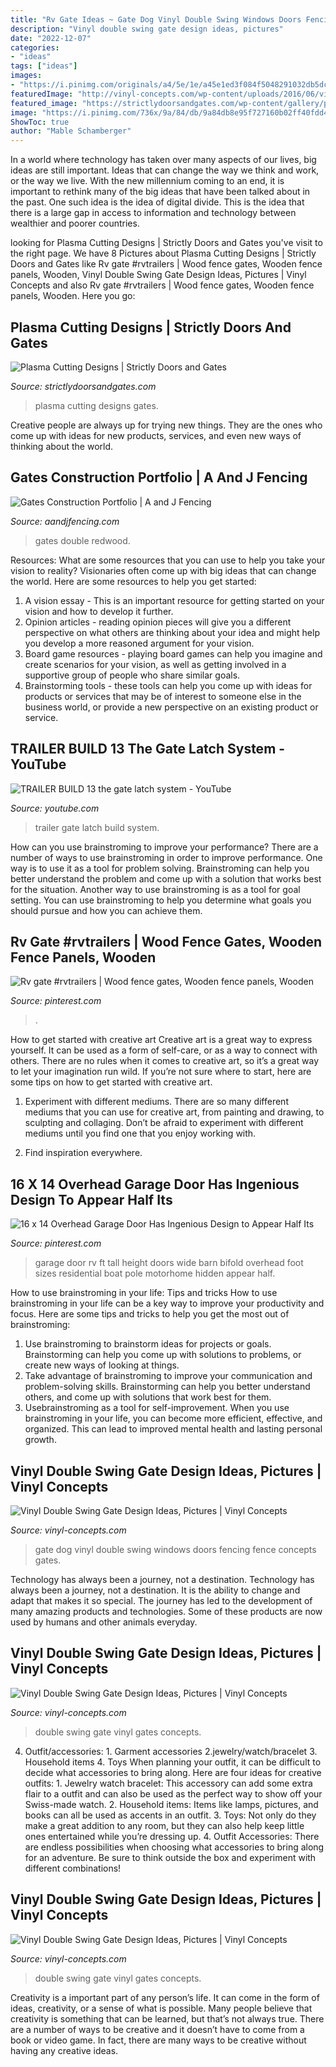 ```yaml
---
title: "Rv Gate Ideas ~ Gate Dog Vinyl Double Swing Windows Doors Fencing Fence Concepts Gates"
description: "Vinyl double swing gate design ideas, pictures"
date: "2022-12-07"
categories:
- "ideas"
tags: ["ideas"]
images:
- "https://i.pinimg.com/originals/a4/5e/1e/a45e1ed3f084f5048291032db5dcbd18.png"
featuredImage: "http://vinyl-concepts.com/wp-content/uploads/2016/06/vinyl-dog-fence-gate-02.jpg"
featured_image: "https://strictlydoorsandgates.com/wp-content/gallery/plasma-cutting-designs/plasma-cutting-11.jpg"
image: "https://i.pinimg.com/736x/9a/84/db/9a84db8e95f727160b02ff40fdd41fd3.jpg"
ShowToc: true
author: "Mable Schamberger"
---
```



In a world where technology has taken over many aspects of our lives, big ideas are still important. Ideas that can change the way we think and work, or the way we live. With the new millennium coming to an end, it is important to rethink many of the big ideas that have been talked about in the past. One such idea is the idea of digital divide. This is the idea that there is a large gap in access to information and technology between wealthier and poorer countries.

	

		
looking for Plasma Cutting Designs | Strictly Doors and Gates you've visit to the right page. We have 8 Pictures about Plasma Cutting Designs | Strictly Doors and Gates like Rv gate #rvtrailers | Wood fence gates, Wooden fence panels, Wooden, Vinyl Double Swing Gate Design Ideas, Pictures | Vinyl Concepts and also Rv gate #rvtrailers | Wood fence gates, Wooden fence panels, Wooden. Here you go:
		
    
## Plasma Cutting Designs | Strictly Doors And Gates

<img loading=lazy src="https://strictlydoorsandgates.com/wp-content/gallery/plasma-cutting-designs/plasma-cutting-11.jpg" onerror="this.onerror=null;this.src='https://tse1.mm.bing.net/th?id=OIP.hfoKondgKOK6QRFIztpixQHaFj&amp;pid=15.1';" alt="Plasma Cutting Designs | Strictly Doors and Gates">

_Source: strictlydoorsandgates.com_

>plasma cutting designs gates. 

	

Creative people are always up for trying new things. They are the ones who come up with ideas for new products, services, and even new ways of thinking about the world.

    
## Gates Construction Portfolio | A And J Fencing

<img loading=lazy src="https://www.aandjfencing.com/wp-content/uploads/2015/12/DoubleGates01a.jpg" onerror="this.onerror=null;this.src='https://tse3.mm.bing.net/th?id=OIP.PS6g4ltKkyUXs4u-B-_RJQHaFX&amp;pid=15.1';" alt="Gates Construction Portfolio | A and J Fencing">

_Source: aandjfencing.com_

>gates double redwood. 

	

Resources: What are some resources that you can use to help you take your vision to reality?
Visionaries often come up with big ideas that can change the world. Here are some resources to help you get started: 
1. A vision essay - This is an important resource for getting started on your vision and how to develop it further. 
2. Opinion articles - reading opinion pieces will give you a different perspective on what others are thinking about your idea and might help you develop a more reasoned argument for your vision. 
3. Board game resources - playing board games can help you imagine and create scenarios for your vision, as well as getting involved in a supportive group of people who share similar goals. 
4. Brainstorming tools - these tools can help you come up with ideas for products or services that may be of interest to someone else in the business world, or provide a new perspective on an existing product or service.

    
## TRAILER BUILD 13 The Gate Latch System - YouTube

<img loading=lazy src="https://i.ytimg.com/vi/etpoZa1bdos/maxresdefault.jpg" onerror="this.onerror=null;this.src='https://tse3.mm.bing.net/th?id=OIP.69icPhcZgKoUc0dETu2HfgHaEK&amp;pid=15.1';" alt="TRAILER BUILD 13 the gate latch system - YouTube">

_Source: youtube.com_

>trailer gate latch build system. 

	

How can you use brainstroming to improve your performance?
There are a number of ways to use brainstroming in order to improve performance. One way is to use it as a tool for problem solving. Brainstroming can help you better understand the problem and come up with a solution that works best for the situation. Another way to use brainstroming is as a tool for goal setting. You can use brainstroming to help you determine what goals you should pursue and how you can achieve them.

    
## Rv Gate #rvtrailers | Wood Fence Gates, Wooden Fence Panels, Wooden

<img loading=lazy src="https://i.pinimg.com/736x/9a/84/db/9a84db8e95f727160b02ff40fdd41fd3.jpg" onerror="this.onerror=null;this.src='https://tse2.mm.bing.net/th?id=OIP.m-581rVKz7Z88KnysB_DTAHaFi&amp;pid=15.1';" alt="Rv gate #rvtrailers | Wood fence gates, Wooden fence panels, Wooden">

_Source: pinterest.com_

>. 

	

How to get started with creative art
Creative art is a great way to express yourself. It can be used as a form of self-care, or as a way to connect with others. There are no rules when it comes to creative art, so it’s a great way to let your imagination run wild. If you’re not sure where to start, here are some tips on how to get started with creative art.
1. Experiment with different mediums. There are so many different mediums that you can use for creative art, from painting and drawing, to sculpting and collaging. Don’t be afraid to experiment with different mediums until you find one that you enjoy working with.

2. Find inspiration everywhere.

    
## 16 X 14 Overhead Garage Door Has Ingenious Design To Appear Half Its

<img loading=lazy src="https://i.pinimg.com/originals/a4/5e/1e/a45e1ed3f084f5048291032db5dcbd18.png" onerror="this.onerror=null;this.src='https://tse1.mm.bing.net/th?id=OIP.V6gt0kBV8Ti9i7zy4R2UGgHaGu&amp;pid=15.1';" alt="16 x 14 Overhead Garage Door Has Ingenious Design to Appear Half Its">

_Source: pinterest.com_

>garage door rv ft tall height doors wide barn bifold overhead foot sizes residential boat pole motorhome hidden appear half. 

	

How to use brainstroming in your life: Tips and tricks
How to use brainstroming in your life can be a key way to improve your productivity and focus. Here are some tips and tricks to help you get the most out of brainstroming: 
1) Use brainstroming to brainstorm ideas for projects or goals. Brainstorming can help you come up with solutions to problems, or create new ways of looking at things. 
2) Take advantage of brainstroming to improve your communication and problem-solving skills. Brainstorming can help you better understand others, and come up with solutions that work best for them. 
3) Usebrainstroming as a tool for self-improvement. When you use brainstroming in your life, you can become more efficient, effective, and organized. This can lead to improved mental health and lasting personal growth.

    
## Vinyl Double Swing Gate Design Ideas, Pictures | Vinyl Concepts

<img loading=lazy src="http://vinyl-concepts.com/wp-content/uploads/2016/06/vinyl-dog-fence-gate-02.jpg" onerror="this.onerror=null;this.src='https://tse2.mm.bing.net/th?id=OIP.qUrpWnEbBdGl-4pghg6bmQHaFj&amp;pid=15.1';" alt="Vinyl Double Swing Gate Design Ideas, Pictures | Vinyl Concepts">

_Source: vinyl-concepts.com_

>gate dog vinyl double swing windows doors fencing fence concepts gates. 

	

Technology has always been a journey, not a destination.
Technology has always been a journey, not a destination. It is the ability to change and adapt that makes it so special. The journey has led to the development of many amazing products and technologies. Some of these products are now used by humans and other animals everyday.

    
## Vinyl Double Swing Gate Design Ideas, Pictures | Vinyl Concepts

<img loading=lazy src="http://vinyl-concepts.com/wp-content/uploads/2016/05/vinyl-double-swing-gate-07.jpg" onerror="this.onerror=null;this.src='https://tse3.mm.bing.net/th?id=OIP.EqybtQI-2iRYQBpje7B61AHaFj&amp;pid=15.1';" alt="Vinyl Double Swing Gate Design Ideas, Pictures | Vinyl Concepts">

_Source: vinyl-concepts.com_

>double swing gate vinyl gates concepts. 

	

4. Outfit/accessories: 1. Garment accessories 2.jewelry/watch/bracelet 3. Household items 4. Toys
When planning your outfit, it can be difficult to decide what accessories to bring along. Here are four ideas for creative outfits: 1. Jewelry watch bracelet: This accessory can add some extra flair to a outfit and can also be used as the perfect way to show off your Swiss-made watch. 2. Household items: Items like lamps, pictures, and books can all be used as accents in an outfit. 3. Toys: Not only do they make a great addition to any room, but they can also help keep little ones entertained while you’re dressing up. 4. Outfit Accessories: There are endless possibilities when choosing what accessories to bring along for an adventure. Be sure to think outside the box and experiment with different combinations!

    
## Vinyl Double Swing Gate Design Ideas, Pictures | Vinyl Concepts

<img loading=lazy src="https://vinyl-concepts.com/wp-content/uploads/2017/02/vinyl-double-swing-gate-13.jpg" onerror="this.onerror=null;this.src='https://tse2.mm.bing.net/th?id=OIP.TJgPrpgkvERjxqd0R--gYgHaFj&amp;pid=15.1';" alt="Vinyl Double Swing Gate Design Ideas, Pictures | Vinyl Concepts">

_Source: vinyl-concepts.com_

>double swing gate vinyl gates concepts. 

	

Creativity is a important part of any person’s life. It can come in the form of ideas, creativity, or a sense of what is possible. Many people believe that creativity is something that can be learned, but that’s not always true. There are a number of ways to be creative and it doesn’t have to come from a book or video game. In fact, there are many ways to be creative without having any creative ideas.

